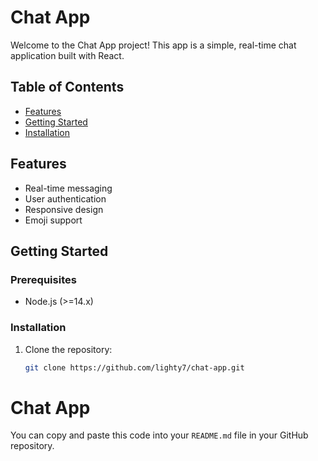 # Chat App

Welcome to the Chat App project! This app is a simple, real-time chat application built with React.

## Table of Contents
- [Features](#features)
- [Getting Started](#getting-started)
- [Installation](#installation)

## Features
- Real-time messaging
- User authentication
- Responsive design
- Emoji support

## Getting Started

### Prerequisites
- Node.js (>=14.x)


### Installation
1. Clone the repository:
   ```bash
   git clone https://github.com/lighty7/chat-app.git
# Chat App


You can copy and paste this code into your `README.md` file in your GitHub repository.
